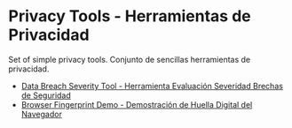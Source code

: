 # Privacy Tools - Herramientas de Privacidad

Set of simple privacy tools.
Conjunto de sencillas herramientas de privacidad.

* [Data Breach Severity Tool - Herramienta Evaluación Severidad Brechas de Seguridad](https://mercaderd.github.io/PrivacyTools/DBSeverity/index.html)
* [Browser Fingerprint Demo - Demostración de Huella Digital del Navegador](https://mercaderd.github.io/PrivacyTools/BrowserFingerprint/index.html)
